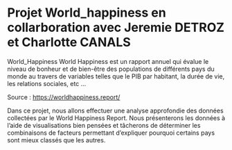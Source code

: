 # Projet World_happiness en collarboration avec Jeremie DETROZ et Charlotte CANALS

World_Happiness
World Happiness est un rapport annuel qui évalue le niveau de bonheur et de bien-être des populations de différents pays du monde au travers de variables telles que le PIB par habitant, la durée de vie, les relations sociales, etc …

Source : https://worldhappiness.report/

Dans ce projet, nous allons effectuer une analyse approfondie des données collectées par le World Happiness Report. Nous présenterons les données à l’aide de visualisations bien pensées et tâcherons de déterminer les combinaisons de facteurs permettant d’expliquer pourquoi certains pays sont mieux classés que les autres.
